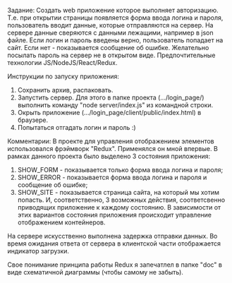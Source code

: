 Задание:
Создать web приложение которое выполняет авторизацию.
Т.е. при открытии страницы появляется форма ввода логина и пароля, пользователь вводит данные, которые отправляются на сервер. На сервере данные сверяются с данными лежащими, например в json файле. Если логин и пароль введены верно, пользователь попадает на сайт. Если нет - показывается сообщение об ошибке.
Желательно посылать пароль на сервер не в открытом виде. Предпочтительные технологии JS/NodeJS/React/Redux.

Инструкции по запуску приложения:
1. Сохранить архив, распаковать.
2. Запустить сервер. Для этого в папке проекта (.../login_page/) выполнить команду "node server/index.js" из командной строки.
3. Окрыть приложение (.../login_page/client/public/index.html) в браузере.
4. Попытаться отгадать логин и пароль :)

Комментарии:
В проекте для управления отображением элементов использовался фрэймворк "Redux".
Применялся он мной впервые. В рамках данного проекта было выделено 3 состояния приложения:
1. SHOW_FORM - показывается только форма ввода логина и пароля;
2. SHOW_ERROR - показывается форма ввода логина и пароля и сообщение об ошибке;
3. SHOW_SITE - показывается страница сайта, на который мы хотим попасть.
И, соответственно, 3 возможных действия, соответсвенно приводящих приложение к каждому состоянию.
В зависимости от этих вариантов состояния приложения происходит управление отображением контейнеров.

На сервере искусственно выполнена задержка отправки данных. Во время ожидания ответа от сервера в клиентской части отображается индикатор загрузки.

Свое понимание принципа работы Redux я запечатлел в папке "doc" в виде схематичной диаграммы (чтобы самому не забыть).
